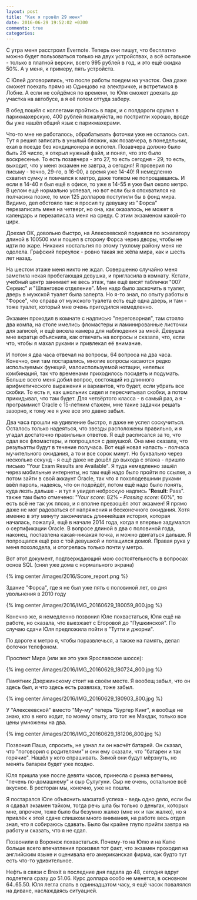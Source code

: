 ```yaml
---
layout: post
title: "Как я провёл 29 июня"
date: 2016-06-29 19:52:02 +0300
comments: true
categories: 
---
```

С утра меня расстроил Evernote. Теперь они пишут, что бесплатно можно будет пользоваться только на двух устройствах, а всё остальное - только в платной версии, всего 995 рублей в год, и это ещё скидка 50%. А у меня, к примеру, пять устройств.

С Юлей договорились, что после работы поедем на участок. Она даже сможет поехать прямо из Одинцово на электричке, и встретимся в Лобне. А если не сойдёмся по времени, то Юля сможет доехать до участка на автобусе, а я её потом оттуда заберу.

В обед пошёл с коллегами пройтись в парк, и с полдороги срулил в парикмахерскую, 400 рублей пожалуйста, но постригли хорошо, вроде бы уже нашёл общий язык с парикмахерами.

Что-то мне не работалось, обрабатывать фоточки уже не осталось сил. Тут я решил записать в унылый бложик, как позавчера, в понедельник, ехал в поезде без кондиционера и вспотел. Позавчера должно было быть 26 число, я открыл нужный файл, и понял, что это было воскресенье. То есть позавчера - это 27, то есть сегодня - 29, то есть, выходит, что у меня экзамен не завтра, а сегодня! Я проверил по письму - точно, 29-го, в 16-00, а время уже 14-40! Я немедленно схватил сумку и помчался к метро, даже толком не попрощавшись. И если в 14-40 я был ещё в офисе, то уже в 14-55 я уже был около метро. В целом ещё нормально успевал, но вот если бы я спохватился на полчасика позже, то мои 125 долларов поступили бы в фонд мира. Видимо, дел обстояло так: я просил ту девушку из "Форса" перезаписать меня на четверг, но она, как оказалось, не может в календарь и перезаписала меня на среду. С этим экзаменом какой-то цирк.

Доехал ОК, довольно быстро, на Алексеевской поднялся по эскалатору длиной в 100500 км и пошел в сторону Форса через дворы, чтобы не идти по жаре. Никакия ностальгия по этому тухлому району меня не одолела. Графский переулок - ровно такая же жёпа мира, как и шесть лет назад.

На шестом этаже меня никто не ждал. Совершенно случайно меня заметила некая пробегающая девушка, и пригласила в комнату. Кстати, учебный центр занимает не весь этаж, там ещё висят таблички "007 Сервис" и "Шланговое отделение". Мне надо было заскочить в туалет, дверь в мужской туалет была заперта. Но я-то знал, по опыту работы в "Форсе", что справа от мужского туалета есть ещё одна дверь, и там - тоже туалет, который мне очень пригодился немедленно.

Экзамен проходил в комнате с надписью "переговорная", там стояло два компа, на столе имелись фломастеры и ламинированные листочки для записей, и ещё висела камера для наблюдения за мной. Девушка мне вкратце объяснила, как отвечать на вопросы и сказала, что, если что, чтобы я махал руками и привлекал её внимание.

И потом я два часа отвечал на вопросы, 64 вопроса на два часа. Конечно, они там постарались, многие вопросы касаются редко используемых функций, малоиспользуемой нотации, нелепых комбинаций, так что временами приходилось посидеть и подумать. Больше всего меня добил вопрос, состоящий из длинного арифметического выражения и вариантов, что будет, если убрать все скобки. То есть я, как школьник сидел и пересчитывал скобки, а потом прикидывал, что там будет. Для четвёртого класса - в самый раз, а я - программист Oracle с 15-летним стажем, мне такие задачки решать зазорно, к тому же я уже все это давно забыл.

Два часа прошли на удивление быстро, я даже не успел соскучиться. Осталось только надеяться, что звезды расположены правильно, и я угадал достаточно правильных ответов. Я ещё расписался за то, что сдал все фломастеры, и попрощался с девушкой. Она мне сказала, что резульатты будут в течение получаса. Вот ещё новая напасть - полчаса мучительного ожидания, а то и все сорок минут. Но буквально через несколько секунд - я ещё даже не дошёл до выхода с этажа - пришло письмо "Your Exam Results are Available". Я туда немедленно зашёл через мобильные интернеты, но там ещё надо было пройти по ссылке, а потом зайти в свой аккаунт Oracle, так что я похолодевшими руками ввёл пароль, надеясь, что он подойдёт, потом ещё надо было понять, куда лезть дальше - и тут я увидел неброскую надпись "**Result**: Pass". также там было отмечено: "*Your score:* 82% - *Passing score:* 60%", то есть всё не так уж плохо, и я вполне превзошёл этот экзамен! Я прямо даже не мог радоваться от напряжения и бесконечного ожидания. Хотя именно в эту минуту закончилась длиннейшая история, которая началась, пожалуй, ещё в начале 2014 года, когда я впервые задумался о сертификации Oracle. В вопросе длиной в два с половиной года, наконец, поставлена какая-никакая точка, и можно двигаться дальше. Я попрощался ещё раз с той девушкой и потащился домой. Правая рука у меня похолодела, и отогрелась только почти у метро.

Вот этот документ, подтверждающий мою состоятельность в вопросах основ SQL (снял уже дома с нормального экрана)

{% img center /images/2016/Score_report.png %}

Здание "Форса", где я не был уже пять с половиной лет, со дня увольнения в 2010 году

{% img center /images/2016/IMG_20160629_180059_800.jpg %}

Конечно же, я немедленно позвонил Юле похвастаться, Юля ещё на работе, но сказала, что выезжает с Егоровой до "Пушкинской". По случаю сдачи Юля предложила пойти в "Тутти и джорни". 

По дороге к метро я, чтобы поразвлечься, а также на память, делал фоточки телефоном.

Проспект Мира (или же это уже Ярославское шоссе):

{% img center /images/2016/IMG_20160629_180724_800.jpg %}

Памятник Дзержинскому стоит на своём месте. Я вообещ забыл, что он здесь был, и что здесь есть развязка, тоже забыл.

{% img center /images/2016/IMG_20160629_180903_800.jpg %}

У "Алексеевской" вместо "Му-му" теперь "Бургер Кинг", я вообще не знаю, кто в него ходит, по моему опыту, это тот же Макдак, только все цены умножены на два.

{% img center /images/2016/IMG_20160629_181206_800.jpg %}

Позвонил Паша, спросить, не узнал ли он насчёт батарей. Он сказал, что "поговорил с родителями" и они ему сказали, что "батареи и так горячие". Нашёл у кого спрашивать. Зимой они будут мёрзнуть, но менять батареи будет уже поздно.

Юля пришла уже после девяти часов, принесла с рынка ветчины, "печень по-домашнему" и сыр Сулугуни. Сыр не очень, остальное всё вкусное. В ресторан мы, конечно, уже не пошли.

Я постарался Юле объяснить масштаб успеха - ведь одно дело, если бы я сдавал экзамен тайком, тогда речь шла бы только о деньгах, которых мне, впрочем, тоже было бы безумно жалко (мне их и так жалко), но я привлёк к этой сдаче слишком много внимания, на работе весь отдел знал, что я собираюсь сдавать. Было бы крайне глупо прийти завтра на работу и сказать, что я не сдал.

Позвонили в Воронеж похвастаться. Почему-то на Юлю и на Катю больше всего впечатления произвел тот факт, что экзамен проходил на английским языке и оценивала его американская фирма, как будто тут есть что-то удивительное.

Нефть в связи с Brexit в последние дня падала до 48, сегодня вдруг подлетела сразу до 51.06. Курс доллара особо не менется, в основном 64..65.50. Юля легла спать в одиннадцатом часу, я ещё часок повалялся на диване, наслаждаясь ситуацией.